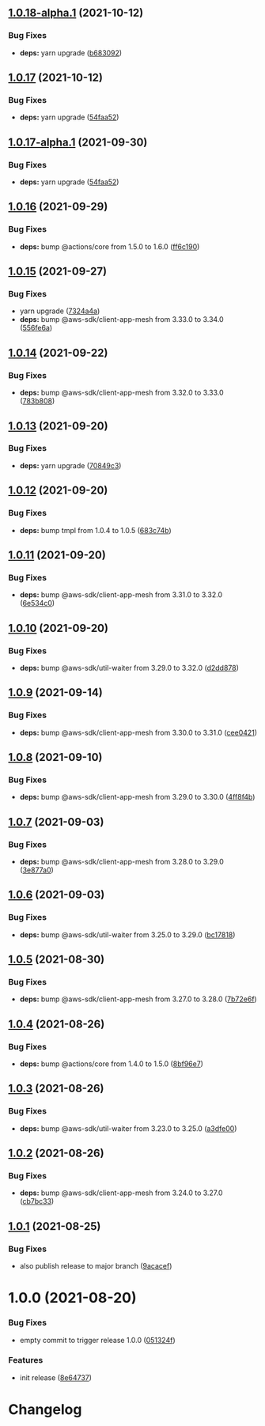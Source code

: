 ## [1.0.18-alpha.1](https://github.com/scribd/amazon-appmesh-virtual-node-action/compare/v1.0.17...v1.0.18-alpha.1) (2021-10-12)


### Bug Fixes

* **deps:** yarn upgrade ([b683092](https://github.com/scribd/amazon-appmesh-virtual-node-action/commit/b683092443ad9befd32227b8a0394cb662913436))

## [1.0.17](https://github.com/scribd/amazon-appmesh-virtual-node-action/compare/v1.0.16...v1.0.17) (2021-10-12)


### Bug Fixes

* **deps:** yarn upgrade ([54faa52](https://github.com/scribd/amazon-appmesh-virtual-node-action/commit/54faa52b7f043bee9b20205d84144bf53a54c818))

## [1.0.17-alpha.1](https://github.com/scribd/amazon-appmesh-virtual-node-action/compare/v1.0.16...v1.0.17-alpha.1) (2021-09-30)


### Bug Fixes

* **deps:** yarn upgrade ([54faa52](https://github.com/scribd/amazon-appmesh-virtual-node-action/commit/54faa52b7f043bee9b20205d84144bf53a54c818))

## [1.0.16](https://github.com/scribd/amazon-appmesh-virtual-node-action/compare/v1.0.15...v1.0.16) (2021-09-29)


### Bug Fixes

* **deps:** bump @actions/core from 1.5.0 to 1.6.0 ([ff6c190](https://github.com/scribd/amazon-appmesh-virtual-node-action/commit/ff6c190668ade544075878ac63a4b19c837bdb07))

## [1.0.15](https://github.com/scribd/amazon-appmesh-virtual-node-action/compare/v1.0.14...v1.0.15) (2021-09-27)


### Bug Fixes

* yarn upgrade ([7324a4a](https://github.com/scribd/amazon-appmesh-virtual-node-action/commit/7324a4a4197d57fe6fa4c1efdd731001fbf5a61a))
* **deps:** bump @aws-sdk/client-app-mesh from 3.33.0 to 3.34.0 ([556fe6a](https://github.com/scribd/amazon-appmesh-virtual-node-action/commit/556fe6a15d420ea649c12d75c4ee829fce8be04b))

## [1.0.14](https://github.com/scribd/amazon-appmesh-virtual-node-action/compare/v1.0.13...v1.0.14) (2021-09-22)


### Bug Fixes

* **deps:** bump @aws-sdk/client-app-mesh from 3.32.0 to 3.33.0 ([783b808](https://github.com/scribd/amazon-appmesh-virtual-node-action/commit/783b8085d2b790c220a69ba9f45a82d3a3825303))

## [1.0.13](https://github.com/scribd/amazon-appmesh-virtual-node-action/compare/v1.0.12...v1.0.13) (2021-09-20)


### Bug Fixes

* **deps:** yarn upgrade ([70849c3](https://github.com/scribd/amazon-appmesh-virtual-node-action/commit/70849c3c6b46a58973c73cc22a22ebcafe42298d))

## [1.0.12](https://github.com/scribd/amazon-appmesh-virtual-node-action/compare/v1.0.11...v1.0.12) (2021-09-20)


### Bug Fixes

* **deps:** bump tmpl from 1.0.4 to 1.0.5 ([683c74b](https://github.com/scribd/amazon-appmesh-virtual-node-action/commit/683c74be96af67f4680e4038801145efe9f077fa))

## [1.0.11](https://github.com/scribd/amazon-appmesh-virtual-node-action/compare/v1.0.10...v1.0.11) (2021-09-20)


### Bug Fixes

* **deps:** bump @aws-sdk/client-app-mesh from 3.31.0 to 3.32.0 ([6e534c0](https://github.com/scribd/amazon-appmesh-virtual-node-action/commit/6e534c018670b1beb6a42ca0f571b5fd4e025bdd))

## [1.0.10](https://github.com/scribd/amazon-appmesh-virtual-node-action/compare/v1.0.9...v1.0.10) (2021-09-20)


### Bug Fixes

* **deps:** bump @aws-sdk/util-waiter from 3.29.0 to 3.32.0 ([d2dd878](https://github.com/scribd/amazon-appmesh-virtual-node-action/commit/d2dd87834aa816be767d2642c02f7a468b596e4d))

## [1.0.9](https://github.com/scribd/amazon-appmesh-virtual-node-action/compare/v1.0.8...v1.0.9) (2021-09-14)


### Bug Fixes

* **deps:** bump @aws-sdk/client-app-mesh from 3.30.0 to 3.31.0 ([cee0421](https://github.com/scribd/amazon-appmesh-virtual-node-action/commit/cee0421e692d3e871ef445bdeafa837d9653f860))

## [1.0.8](https://github.com/scribd/amazon-appmesh-virtual-node-action/compare/v1.0.7...v1.0.8) (2021-09-10)


### Bug Fixes

* **deps:** bump @aws-sdk/client-app-mesh from 3.29.0 to 3.30.0 ([4ff8f4b](https://github.com/scribd/amazon-appmesh-virtual-node-action/commit/4ff8f4b70c25de475874b7530e8acdf7532ca578))

## [1.0.7](https://github.com/scribd/amazon-appmesh-virtual-node-action/compare/v1.0.6...v1.0.7) (2021-09-03)


### Bug Fixes

* **deps:** bump @aws-sdk/client-app-mesh from 3.28.0 to 3.29.0 ([3e877a0](https://github.com/scribd/amazon-appmesh-virtual-node-action/commit/3e877a085567787a37e1d3a601069d88c45f6f5b))

## [1.0.6](https://github.com/scribd/amazon-appmesh-virtual-node-action/compare/v1.0.5...v1.0.6) (2021-09-03)


### Bug Fixes

* **deps:** bump @aws-sdk/util-waiter from 3.25.0 to 3.29.0 ([bc17818](https://github.com/scribd/amazon-appmesh-virtual-node-action/commit/bc17818247b0e1d5f40c2e1a132baa0d90a773ba))

## [1.0.5](https://github.com/scribd/amazon-appmesh-virtual-node-action/compare/v1.0.4...v1.0.5) (2021-08-30)


### Bug Fixes

* **deps:** bump @aws-sdk/client-app-mesh from 3.27.0 to 3.28.0 ([7b72e6f](https://github.com/scribd/amazon-appmesh-virtual-node-action/commit/7b72e6f48b3dab699aeca17fa029da41e2825e63))

## [1.0.4](https://github.com/scribd/amazon-appmesh-virtual-node-action/compare/v1.0.3...v1.0.4) (2021-08-26)


### Bug Fixes

* **deps:** bump @actions/core from 1.4.0 to 1.5.0 ([8bf96e7](https://github.com/scribd/amazon-appmesh-virtual-node-action/commit/8bf96e72ec62d6bac80afc1ac6e4bd56149fecf6))

## [1.0.3](https://github.com/scribd/amazon-appmesh-virtual-node-action/compare/v1.0.2...v1.0.3) (2021-08-26)


### Bug Fixes

* **deps:** bump @aws-sdk/util-waiter from 3.23.0 to 3.25.0 ([a3dfe00](https://github.com/scribd/amazon-appmesh-virtual-node-action/commit/a3dfe00a3e86ef00a9b53c62420dc7b61fac7c30))

## [1.0.2](https://github.com/scribd/amazon-appmesh-virtual-node-action/compare/v1.0.1...v1.0.2) (2021-08-26)


### Bug Fixes

* **deps:** bump @aws-sdk/client-app-mesh from 3.24.0 to 3.27.0 ([cb7bc33](https://github.com/scribd/amazon-appmesh-virtual-node-action/commit/cb7bc333f2d2dd57c56e24b6d13fa8b28281f509))

## [1.0.1](https://github.com/scribd/amazon-appmesh-virtual-node-action/compare/v1.0.0...v1.0.1) (2021-08-25)


### Bug Fixes

* also publish release to major branch ([9acacef](https://github.com/scribd/amazon-appmesh-virtual-node-action/commit/9acacef7cdc6dad5fd1b2c1e029fb39ef143336f))

# 1.0.0 (2021-08-20)


### Bug Fixes

* empty commit to trigger release 1.0.0 ([051324f](https://github.com/scribd/amazon-appmesh-virtual-node-action/commit/051324f3dd198d409a60128ae7f1d54e61bdcda7))


### Features

* init release ([8e64737](https://github.com/scribd/amazon-appmesh-virtual-node-action/commit/8e64737fde653ece9800da720b2298764446a50f))

# Changelog
